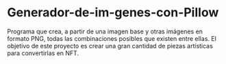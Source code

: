 # Generador-de-im-genes-con-Pillow
Programa que crea, a partir de una imagen base y otras imágenes en formato PNG, todas las combinaciones posibles que existen entre ellas. El objetivo de este proyecto es crear una gran cantidad de piezas artísticas para convertirlas en NFT.
